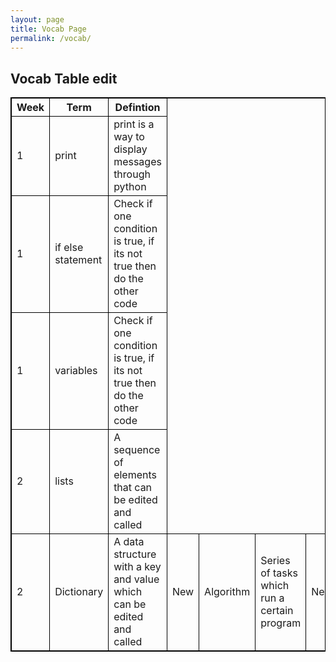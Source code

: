 ```yaml
---
layout: page
title: Vocab Page
permalink: /vocab/
---
```


<html>
<style>
table, th, td {
  border:1px solid black;
}
</style>
<body>

<h2>Vocab Table edit </h2>

<table style="width:100%">
  <tr>
    <th>Week</th>
    <th>Term</th>
    <th>Defintion</th>
  </tr>
  <tr>
    <td>1</td>
    <td>print</td>
    <td>print is a way to display messages through python</td>
  </tr>
  <tr>
    <td>1</td>
    <td>if else statement</td>
    <td>Check if one condition is true, if its not true then do the other code</td>
  </tr>
  <tr>
    <td>1</td>
    <td>variables</td>
    <td>Check if one condition is true, if its not true then do the other code</td>
  </tr>
   <tr>
    <td>2</td>
    <td>lists</td>
    <td>A sequence of elements that can be edited and called</td>
  </tr>
   <tr>
    <td>2</td>
    <td>Dictionary</td>
    <td>A data structure with a key and value which can be edited and called</td>
    <td>New</td>
    <td>Algorithm</td>
    <td>Series of tasks which run a certain program</td>
    <td>New</td>
    <td>Binary Search</td>
    <td>Search procedure which searches the median to find a desired number</td>
    <td>New</td>
    <td>Recursive</td>
    <td>Running a search multiple times to search for a specific result</td>
  </tr>
</table>


</body>
</html>